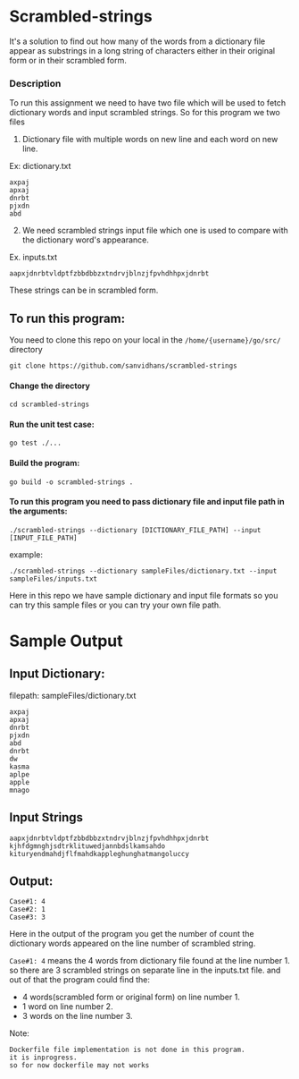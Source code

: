 # Scrambled-strings
It's a solution to find out how many of the words from a dictionary file appear as substrings in a long string of
characters either in their original form or in their scrambled form.

### Description
To run this assignment we need to have two file which will be used to fetch dictionary words and input scrambled strings.
So for this program we two files
1. Dictionary file with multiple words on new line and each word on new line.

Ex: dictionary.txt
```
axpaj
apxaj
dnrbt
pjxdn
abd
```

2. We need scrambled strings input file which one is used to compare with the dictionary word's appearance.

Ex. inputs.txt
```
aapxjdnrbtvldptfzbbdbbzxtndrvjblnzjfpvhdhhpxjdnrbt
```
These strings can be in scrambled form.

## To run this program:
You need to clone this repo on your local in the `/home/{username}/go/src/`
directory
```
git clone https://github.com/sanvidhans/scrambled-strings
```

#### Change the directory
```
cd scrambled-strings
```

#### Run the unit test case:
```
go test ./...
```

#### Build the program:
```
go build -o scrambled-strings .
```

#### To run this program you need to pass dictionary file and input file path in the arguments:
```
./scrambled-strings --dictionary [DICTIONARY_FILE_PATH] --input [INPUT_FILE_PATH]
```

example:
```
./scrambled-strings --dictionary sampleFiles/dictionary.txt --input sampleFiles/inputs.txt 
```

Here in this repo we have sample dictionary and input file formats
so you can try this sample files or you can try your own file path.


# Sample Output
## Input Dictionary:
filepath: sampleFiles/dictionary.txt
```
axpaj
apxaj
dnrbt
pjxdn
abd
dnrbt
dw
kasma
aplpe
apple
mnago
```

## Input Strings
```
aapxjdnrbtvldptfzbbdbbzxtndrvjblnzjfpvhdhhpxjdnrbt
kjhfdgmnghjsdtrklituwedjannbdslkamsahdo
kituryendmahdjflfmahdkappleghunghatmangoluccy
```

## Output:
```
Case#1: 4
Case#2: 1
Case#3: 3
```
Here in the output of the program you get the number of count the dictionary words appeared on the line number of scrambled string.

`Case#1: 4` means the 4 words from dictionary file found at the line number 1.
so there are 3 scrambled strings on separate line in the inputs.txt file.
and out of that the program could find the:
- 4 words(scrambled form or original form) on line number 1.
- 1 word on line number 2.
- 3 words on the line number 3.




Note:
```
Dockerfile file implementation is not done in this program.
it is inprogress.
so for now dockerfile may not works
```
